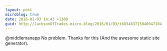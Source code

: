 ```yaml
---
layout: post
microblog: true
date: 2016-01-03 14:43 +1300
guid: http://JacksonOfTrades.micro.blog/2016/01/03/t683463715040047104.html
---
```

@middlemanapp No problem. Thanks for this (And the awesome static site generator).
